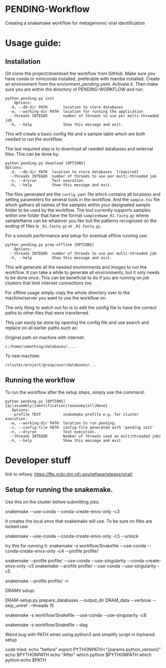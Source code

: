 # PENDING-Workflow
Creating a snakemake workflow for metagenomic viral identification

# Usage guide:

  
## Installation

Git clone the project/download the workflow from GitHub. 
Make sure you have conda or miniconda installed, preferable with mamba installed.
Create an environment from the enviorment_pending.yaml.
Activate it.
Then make sure you are within the directory of PENDING-WORKFLOW and run:

    python pending.py init
        Options:
      -d, --db-dir PATH       location to store databases
      -w, --working-dir PATH  location for running the application
      --threads INTEGER       number of threads to use per multi-threaded job
      -h, --help              Show this message and exit.

This will create a basic config file and a sample table which are both needed to run the workflow.
  
The last required step is to download all needed databases and external files. This can be done by:

    python pending.py download [OPTIONS]
    Options:
      -d, --db-dir PATH  location to store databases  [required]
      --threads INTEGER  number of threads to use per multi-threaded job
      -n, --dryrun       Test execution.
      -h, --help         Show this message and exit.

The files generated are the `config.yaml` file which contains all locations and setting parameters for several tools in the workflow. And the `sample.tsv` file which gathers all names of the samples within your designated sample folder to be used by the workflow. The tool currently supports samples within one folder that have the format `samplenName_R1.fastq.gz` where sampleName can be whatever you like but the patterns recognized on the ending of files is `_R1.fastq.gz` or `_R2.fastq.gz`.

For a smooth performance and setup for eventual offline running use:

    python pending.py prep-offline [OPTIONS]
        Options:
      --threads INTEGER  number of threads to use per multi-threaded job
      -h, --help         Show this message and exit.

This will generate all the needed environments and images to run the workflow. It can take a while to generate all environments, but it only needs to be done once. This can be beneficial to do if you are running on job clusters that limit internet connections too.

For offline usage simply copy the whole directory over to the machine/server you want to use the workflow on.

The only thing to watch out for is to edit the config file to have the correct paths to other files that were transferred.

This can easily be done by opening the config file and use search and replace on all earlier paths such as:

Original path on machine with internet:

    c:/home/something/databases/....

To new machine:

    /cluster/project/group/user/databases/...

##  Running the workflow
To run the workflow after the setup steps, simply use the command:

    python pending.py [OPTIONS] {qc|assembly|identification|taxonomy|all|None}
       Options:
      --profile TEXT          snakemake profile e.g. for cluster execution.
      -w, --working-dir PATH  location to run pending.
      -c, --config-file PATH  config-file generated with 'pending init'
      -n, --dryrun            Test execution.
      --threads INTEGER       Number of threads used on multithreaded jobs
      -h, --help              Show this message and exit.

























# Developer stuff 
link to refseq:
https://ftp.ncbi.nlm.nih.gov/refseq/release/viral/
## Setup for running the snakemake.
Use this on the cluster before submitting jobs:

snakemake --use-conda --conda-create-envs-only -c3

It creates the local envs that snakemake will use.
To be sure no files are locked use:

snakemake --use-conda --conda-create-envs-only -c3 --unlock

try this for running it:
snakemake -s workflow/Snakefile --use-conda --conda-create-envs-only -c4 --profile profile/

snakemake --profile profile/ --use-conda --use-singularity --conda-create-envs-only -c5
snakemake --profile profile/ --use-conda --use-singularity -c5

snakemake --profile profile/ -n

DRAMV setup:

DRAM-setup.py prepare_databases --output_dir DRAM_data --verbose --skip_uniref --threads 15 

snakemake -s workflow/Snakefile --use-conda --use-singularity -c8

snakemake -s workflow/Snakefile --dag

Weird bug with PATH when using python3 and simplify script in Inphared setup

code tried:
    echo "before"
    export PYTHONPATH="{params.python_version}"
    echo $PYTHONPATH
    echo "After"
    which python
    $PYTHONPATH 
    which python
    echo $PATH



